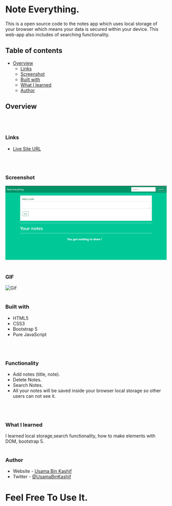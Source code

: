 # Note Everything.

This is a open source code to the notes app which uses local storage of your browser which means your data is secured within your device. This web-app also includes of searching functionality.

## Table of contents

- [Overview](#overview)
  - [Links](#links)
  - [Screenshot](#screenshot)
  - [Built with](#built-with)
  - [What I learned](#what-i-learned)
  - [Author](#author)

 

## Overview
 </br>
 </br>

### Links

- [Live Site URL](https://usamabinkashif.github.io/note_everything/)
 </br>
 </br>

### Screenshot

![Screenshot](images/screenshot.PNG)
 </br>
 </br>

### GIF
![Gif](images/video.gif)
</br>
 </br>

### Built with

- HTML5
- CSS3
- Bootstrap 5
- Pure JavaScript
 </br>
 </br>


### Functionality
- Add notes (title, note).
- Delete Notes.
- Search Notes.
- All your notes will be saved inside your browser local storage so other users can not see it.

 </br>
 </br>

### What I learned

I learned local storage,search functionality, how to make elements with DOM, bootstrap 5.
 </br>
 </br>


### Author

- Website - [Usama Bin Kashif](https://github.com/UsamaBinKashif)
- Twitter - [@UsamaBinKashif](https://twitter.com/UsamaBinKashif)


# Feel Free To Use It.